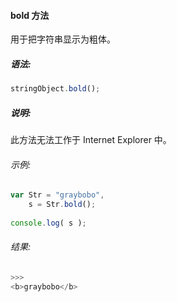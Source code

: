 #### bold 方法

  用于把字符串显示为粗体。

##### 语法:

  ```javascript
  stringObject.bold();
  ```

##### 说明:

  此方法无法工作于 Internet Explorer 中。

###### 示例:

  ```javascript
  var Str = "graybobo",
      s = Str.bold();
	  
  console.log( s );
  ```

###### 结果:

  ```javascript
  >>>
  <b>graybobo</b>
  ```
